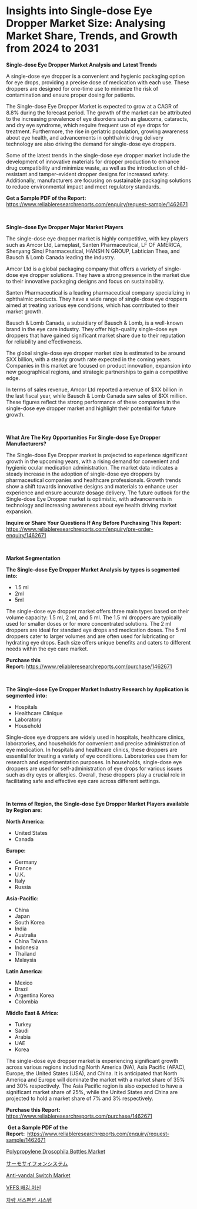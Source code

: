 <p><h1>Insights into Single-dose Eye Dropper Market Size: Analysing Market Share, Trends, and Growth from 2024 to 2031</h1></p><p><strong>Single-dose Eye Dropper Market Analysis and Latest Trends</strong></p>
<p><p>A single-dose eye dropper is a convenient and hygienic packaging option for eye drops, providing a precise dose of medication with each use. These droppers are designed for one-time use to minimize the risk of contamination and ensure proper dosing for patients.</p><p>The Single-dose Eye Dropper Market is expected to grow at a CAGR of 8.8% during the forecast period. The growth of the market can be attributed to the increasing prevalence of eye disorders such as glaucoma, cataracts, and dry eye syndrome, which require frequent use of eye drops for treatment. Furthermore, the rise in geriatric population, growing awareness about eye health, and advancements in ophthalmic drug delivery technology are also driving the demand for single-dose eye droppers.</p><p>Some of the latest trends in the single-dose eye dropper market include the development of innovative materials for dropper production to enhance drug compatibility and minimize waste, as well as the introduction of child-resistant and tamper-evident dropper designs for increased safety. Additionally, manufacturers are focusing on sustainable packaging solutions to reduce environmental impact and meet regulatory standards.</p></p>
<p><strong>Get a Sample PDF of the Report:&nbsp;</strong> <a href="https://www.reliableresearchreports.com/enquiry/request-sample/1462671">https://www.reliableresearchreports.com/enquiry/request-sample/1462671</a></p>
<p>&nbsp;</p>
<p><strong>Single-dose Eye Dropper Major Market Players</strong></p>
<p><p>The single-dose eye dropper market is highly competitive, with key players such as Amcor Ltd, Lameplast, Santen Pharmaceutical, LF OF AMERICA, Shenyang Sinqi Pharmaceutical, HANSHIN GROUP, Labtician Thea, and Bausch & Lomb Canada leading the industry. </p><p>Amcor Ltd is a global packaging company that offers a variety of single-dose eye dropper solutions. They have a strong presence in the market due to their innovative packaging designs and focus on sustainability. </p><p>Santen Pharmaceutical is a leading pharmaceutical company specializing in ophthalmic products. They have a wide range of single-dose eye droppers aimed at treating various eye conditions, which has contributed to their market growth. </p><p>Bausch & Lomb Canada, a subsidiary of Bausch & Lomb, is a well-known brand in the eye care industry. They offer high-quality single-dose eye droppers that have gained significant market share due to their reputation for reliability and effectiveness.</p><p>The global single-dose eye dropper market size is estimated to be around $XX billion, with a steady growth rate expected in the coming years. Companies in this market are focused on product innovation, expansion into new geographical regions, and strategic partnerships to gain a competitive edge.</p><p>In terms of sales revenue, Amcor Ltd reported a revenue of $XX billion in the last fiscal year, while Bausch & Lomb Canada saw sales of $XX million. These figures reflect the strong performance of these companies in the single-dose eye dropper market and highlight their potential for future growth.</p></p>
<p>&nbsp;</p>
<p><strong>What Are The Key Opportunities For Single-dose Eye Dropper Manufacturers?</strong></p>
<p><p>The Single-dose Eye Dropper market is projected to experience significant growth in the upcoming years, with a rising demand for convenient and hygienic ocular medication administration. The market data indicates a steady increase in the adoption of single-dose eye droppers by pharmaceutical companies and healthcare professionals. Growth trends show a shift towards innovative designs and materials to enhance user experience and ensure accurate dosage delivery. The future outlook for the Single-dose Eye Dropper market is optimistic, with advancements in technology and increasing awareness about eye health driving market expansion.</p></p>
<p><strong>Inquire or Share Your Questions If Any Before Purchasing This Report:</strong> <a href="https://www.reliableresearchreports.com/enquiry/pre-order-enquiry/1462671">https://www.reliableresearchreports.com/enquiry/pre-order-enquiry/1462671</a></p>
<p>&nbsp;</p>
<p><strong>Market Segmentation</strong></p>
<p><strong>The Single-dose Eye Dropper Market Analysis by types is segmented into:</strong></p>
<p><ul><li>1.5 ml</li><li>2ml</li><li>5ml</li></ul></p>
<p><p>The single-dose eye dropper market offers three main types based on their volume capacity: 1.5 ml, 2 ml, and 5 ml. The 1.5 ml droppers are typically used for smaller doses or for more concentrated solutions. The 2 ml droppers are ideal for standard eye drops and medication doses. The 5 ml droppers cater to larger volumes and are often used for lubricating or hydrating eye drops. Each size offers unique benefits and caters to different needs within the eye care market.</p></p>
<p><strong>Purchase this Report:&nbsp;</strong><a href="https://www.reliableresearchreports.com/purchase/1462671">https://www.reliableresearchreports.com/purchase/1462671</a></p>
<p>&nbsp;</p>
<p><strong>The Single-dose Eye Dropper Market Industry Research by Application is segmented into:</strong></p>
<p><ul><li>Hospitals</li><li>Healthcare Clinique</li><li>Laboratory</li><li>Household</li></ul></p>
<p><p>Single-dose eye droppers are widely used in hospitals, healthcare clinics, laboratories, and households for convenient and precise administration of eye medication. In hospitals and healthcare clinics, these droppers are essential for treating a variety of eye conditions. Laboratories use them for research and experimentation purposes. In households, single-dose eye droppers are used for self-administration of eye drops for various issues such as dry eyes or allergies. Overall, these droppers play a crucial role in facilitating safe and effective eye care across different settings.</p></p>
<p>&nbsp;</p>
<p><strong>In terms of Region, the Single-dose Eye Dropper Market Players available by Region are:</strong></p>
<p>
    <p> <strong> North America: </strong>
        <ul>
            <li>United States</li>
            <li>Canada</li>
        </ul>
        </p> 
    <p> <strong> Europe: </strong>
        <ul>
            <li>Germany</li>
            <li>France</li>
            <li>U.K.</li>
            <li>Italy</li>
            <li>Russia</li>
        </ul>
        </p> 
    <p> <strong> Asia-Pacific: </strong>
        <ul>
            <li>China</li>
            <li>Japan</li>
            <li>South Korea</li>
            <li>India</li>
            <li>Australia</li>
            <li>China Taiwan</li>
            <li>Indonesia</li>
            <li>Thailand</li>
            <li>Malaysia</li>
        </ul>
        </p> 
    <p> <strong> Latin America: </strong>
        <ul>
            <li>Mexico</li>
            <li>Brazil</li>
            <li>Argentina Korea</li>
            <li>Colombia</li>
        </ul>
        </p> 
    <p> <strong> Middle East & Africa: </strong>
        <ul>
            <li>Turkey</li>
            <li>Saudi</li>
            <li>Arabia</li>
            <li>UAE</li>
            <li>Korea</li>
        </ul>
    </p>
    </p>
<p><p>The single-dose eye dropper market is experiencing significant growth across various regions including North America (NA), Asia Pacific (APAC), Europe, the United States (USA), and China. It is anticipated that North America and Europe will dominate the market with a market share of 35% and 30% respectively. The Asia Pacific region is also expected to have a significant market share of 25%, while the United States and China are projected to hold a market share of 7% and 3% respectively.</p></p>
<p><strong>Purchase this Report: </strong><a href="https://www.reliableresearchreports.com/purchase/1462671">https://www.reliableresearchreports.com/purchase/1462671</a></p>
<p>&nbsp;<strong>Get a Sample PDF of the Report:&nbsp;&nbsp;</strong><a href="https://www.reliableresearchreports.com/enquiry/request-sample/1462671">https://www.reliableresearchreports.com/enquiry/request-sample/1462671</a></p>
<p><strong></strong></p>
<p><p><a href="https://github.com/sonuprakash1/Market-Research-Report-List-2/blob/main/polypropylene-drosophila-bottles-market.md">Polypropylene Drosophila Bottles Market</a></p><p><a href="https://github.com/ReyesKohler20231/Market-Research-Report-List-1/blob/main/87929297414.md">サーモサイフォンシステム</a></p><p><a href="https://issuu.com/reportprime-2/docs/anti-vandal-switch-market-size-2030.pptx">Anti-vandal Switch Market</a></p><p><a href="https://github.com/Maeennan456456/Market-Research-Report-List-1/blob/main/99951166377.md">VFFS 배깅 머신</a></p><p><a href="https://github.com/vsap75a286l/Market-Research-Report-List-1/blob/main/22095496376.md">차량 서스펜션 시스템</a></p></p>